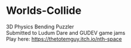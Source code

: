 # Worlds-Collide
3D Physics Bending Puzzler  
Submitted to Ludum Dare and GUDEV game jams  
Play here: https://thetotemguy.itch.io/nth-space
